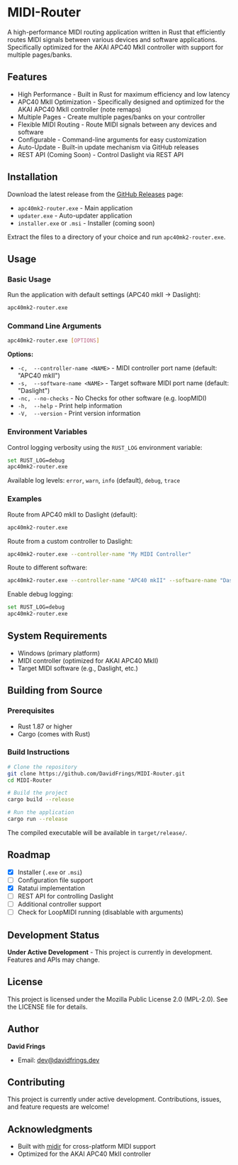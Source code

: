 # MIDI-Router

A high-performance MIDI routing application written in Rust that efficiently routes MIDI signals between various devices and software applications. Specifically optimized for the AKAI APC40 MkII controller with support for multiple pages/banks.

## Features

- High Performance - Built in Rust for maximum efficiency and low latency
- APC40 MkII Optimization - Specifically designed and optimized for the AKAI APC40 MkII controller (note remaps)
- Multiple Pages - Create multiple pages/banks on your controller
- Flexible MIDI Routing - Route MIDI signals between any devices and software
- Configurable - Command-line arguments for easy customization
- Auto-Update - Built-in update mechanism via GitHub releases
- REST API (Coming Soon) - Control Daslight via REST API

## Installation

Download the latest release from the [GitHub Releases](https://github.com/DavidFrings/MIDI-Router/releases) page:

- `apc40mk2-router.exe` - Main application
- `updater.exe` - Auto-updater application
- `installer.exe` or `.msi` - Installer (coming soon)

Extract the files to a directory of your choice and run `apc40mk2-router.exe`.

## Usage

### Basic Usage

Run the application with default settings (APC40 mkII → Daslight):

```bash
apc40mk2-router.exe
```

### Command Line Arguments

```bash
apc40mk2-router.exe [OPTIONS]
```

**Options:**

- `-c,  --controller-name <NAME>` - MIDI controller port name (default: "APC40 mkII")
- `-s,  --software-name <NAME>` - Target software MIDI port name (default: "Daslight")
- `-nc, --no-checks` - No Checks for other software (e.g. loopMIDI) 
- `-h,  --help` - Print help information
- `-V,  --version` - Print version information

### Environment Variables

Control logging verbosity using the `RUST_LOG` environment variable:

```bash
set RUST_LOG=debug
apc40mk2-router.exe
```

Available log levels: `error`, `warn`, `info` (default), `debug`, `trace`

### Examples

Route from APC40 mkII to Daslight (default):
```bash
apc40mk2-router.exe
```

Route from a custom controller to Daslight:
```bash
apc40mk2-router.exe --controller-name "My MIDI Controller"
```

Route to different software:
```bash
apc40mk2-router.exe --controller-name "APC40 mkII" --software-name "Daslight 5"
```

Enable debug logging:
```bash
set RUST_LOG=debug
apc40mk2-router.exe
```

## System Requirements

- Windows (primary platform)
- MIDI controller (optimized for AKAI APC40 MkII)
- Target MIDI software (e.g., Daslight, etc.)

## Building from Source

### Prerequisites

- Rust 1.87 or higher
- Cargo (comes with Rust)

### Build Instructions

```bash
# Clone the repository
git clone https://github.com/DavidFrings/MIDI-Router.git
cd MIDI-Router

# Build the project
cargo build --release

# Run the application
cargo run --release
```

The compiled executable will be available in `target/release/`.

## Roadmap

- [x] Installer (`.exe` or `.msi`)
- [ ] Configuration file support
- [x] Ratatui implementation
- [ ] REST API for controlling Daslight
- [ ] Additional controller support
- [ ] Check for LoopMIDI running (disablable with arguments)

## Development Status

**Under Active Development** - This project is currently in development. Features and APIs may change.

## License

This project is licensed under the Mozilla Public License 2.0 (MPL-2.0). See the LICENSE file for details.

## Author

**David Frings**
<!-- - Website: [DavidFrings.dev](https://DavidFrings.dev) -->
- Email: dev@davidfrings.dev

## Contributing

This project is currently under active development. Contributions, issues, and feature requests are welcome!

## Acknowledgments

- Built with [midir](https://github.com/Boddlnagg/midir) for cross-platform MIDI support
- Optimized for the AKAI APC40 MkII controller

